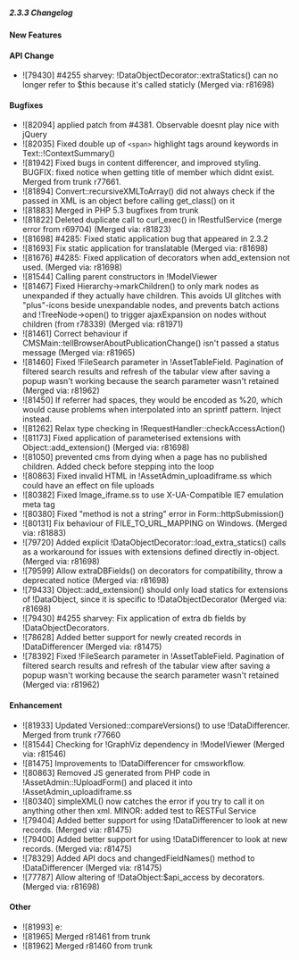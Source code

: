 ##### 2.3.3 Changelog


#### New Features


#### API Change

 * ![79430] #4255 sharvey: !DataObjectDecorator::extraStatics() can no longer refer to $this because it's called
staticly (Merged via: r81698)


#### Bugfixes

 * ![82094] applied patch from #4381. Observable doesnt play nice with jQuery
 * ![82035] Fixed double up of `<span>` highlight tags around keywords in Text::!ContextSummary()
 * ![81942] Fixed bugs in content differencer, and improved styling. BUGFIX: fixed notice when getting title of member
which didnt exist. Merged from trunk r77661.
 * ![81894] Convert::recursiveXMLToArray() did not always check if the passed in XML is an object before calling
get_class() on it
 * ![81883] Merged in PHP 5.3 bugfixes from trunk
 * ![81822] Deleted duplicate call to curl_exec() in !RestfulService (merge error from r69704) (Merged via: r81823)
 * ![81698] #4285: Fixed static application bug that appeared in 2.3.2
 * ![81693] Fix static application for translatable (Merged via: r81698)
 * ![81676] #4285: Fixed application of decorators when add_extension not used. (Merged via: r81698)
 * ![81544] Calling parent constructors in !ModelViewer
 * ![81467] Fixed Hierarchy->markChildren() to only mark nodes as unexpanded if they actually have children. This avoids
UI glitches with "plus"-icons beside unexpandable nodes, and prevents batch actions and !TreeNode->open() to trigger
ajaxExpansion on nodes without children (from r78339) (Merged via: r81971)
 * ![81461] Correct behaviour if CMSMain::tellBrowserAboutPublicationChange() isn't passed a status message (Merged via:
r81965)
 * ![81460] Fixed !FileSearch parameter in !AssetTableField. Pagination of filtered search results and refresh of the
tabular view after saving a popup wasn't working because the search parameter wasn't retained (Merged via: r81962)
 * ![81450] If referrer had spaces, they would be encoded as %20, which would cause problems when interpolated into an
sprintf pattern. Inject instead.
 * ![81262] Relax type checking in !RequestHandler::checkAccessAction()
 * ![81173] Fixed application of parameterised extensions with Object::add_extension() (Merged via: r81698)
 * ![81050] prevented cms from dying when a page has no published children. Added check before stepping into the loop
 * ![80863] Fixed invalid HTML in !AssetAdmin_uploadiframe.ss which could have an effect on file uploads
 * ![80382] Fixed Image_iframe.ss to use X-UA-Compatible IE7 emulation meta tag
 * ![80380] Fixed "method is not a string" error in Form::httpSubmission()
 * ![80131] Fix behaviour of FILE_TO_URL_MAPPING on Windows. (Merged via: r81883)
 * ![79720] Added explicit !DataObjectDecorator::load_extra_statics() calls as a workaround for issues with extensions
defined directly in-object. (Merged via: r81698)
 * ![79599] Allow extraDBFields() on decorators for compatibility, throw a deprecated notice (Merged via: r81698)
 * ![79433] Object::add_extension() should only load statics for extensions of !DataObject, since it is specific to
!DataObjectDecorator (Merged via: r81698)
 * ![79430] #4255 sharvey: Fix application of extra db fields by !DataObjectDecorators.
 * ![78628] Added better support for newly created records in !DataDifferencer (Merged via: r81475)
 * ![78392] Fixed !FileSearch parameter in !AssetTableField. Pagination of filtered search results and refresh of the
tabular view after saving a popup wasn't working because the search parameter wasn't retained (Merged via: r81962)


#### Enhancement

 * ![81933] Updated Versioned::compareVersions() to use !DataDifferencer. Merged from trunk r77660
 * ![81544] Checking for !GraphViz dependency in !ModelViewer (Merged via: r81546)
 * ![81475] Improvements to !DataDifferencer for cmsworkflow.
 * ![80863] Removed JS generated from PHP code in !AssetAdmin::!UploadForm() and placed it into
!AssetAdmin_uploadiframe.ss
 * ![80340] simpleXML() now catches the error if you try to call it on anything other then xml. MINOR: added test to
RESTFul Service
 * ![79404] Added better support for using !DataDifferencer to look at new records. (Merged via: r81475)
 * ![79400] Added better support for using !DataDifferencer to look at new records. (Merged via: r81475)
 * ![78329] Added API docs and changedFieldNames() method to !DataDifferencer (Merged via: r81475)
 * ![77787] Allow altering of !DataObject:$api_access by decorators. (Merged via: r81698)


#### Other

 * ![81993] e:
 * ![81965] Merged r81461 from trunk
 * ![81962] Merged r81460 from trunk
